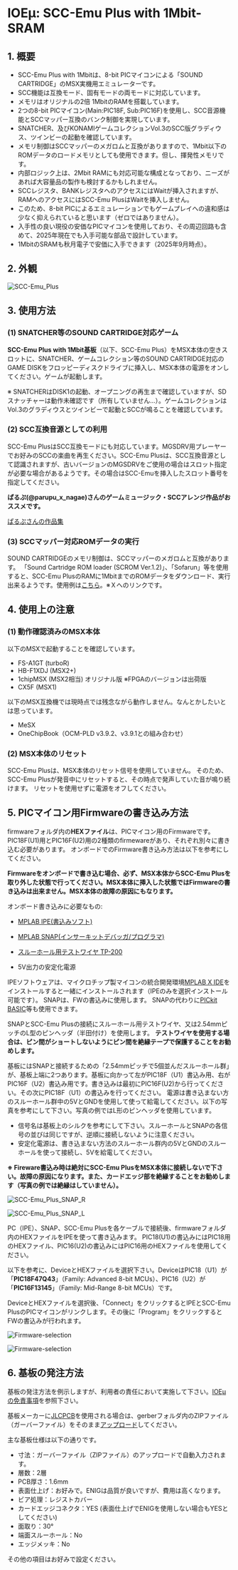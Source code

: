# IOEμ: SCC-Emu Plus with 1Mbit-SRAM 

## 1. 概要

* SCC-Emu Plus with 1Mbitは、8-bit PICマイコンによる「SOUND CARTRIDGE」のMSX実機用エミュレーターです。
* SCC機能は互換モード、固有モードの両モードに対応しています。
* メモリはオリジナルの2倍 1MbitのRAMを搭載しています。
* 2つの8-bit PICマイコン(Main:PIC18F, Sub:PIC16F)を使用し、SCC音源機能とSCCマッパー互換のバンク制御を実現しています。
* SNATCHER、及びKONAMIゲームコレクションVol.3のSCC版グラディウス、ツインビーの起動を確認しています。
* メモリ制御はSCCマッパーのメガロムと互換がありますので、1Mbit以下のROMデータのロードメモリとしても使用できます。但し、揮発性メモリです。
* 内部ロジック上は、2Mbit RAMにも対応可能な構成となっており、ニーズがあれば大容量品の製作も検討するかもしれません。
* SCCレジスタ、BANKレジスタへのアクセスにはWaitが挿入されますが、RAMへのアクセスにはSCC-Emu PlusはWaitを挿入しません。
* このため、8-bit PICによるエミュレーションでもゲームプレイへの違和感は少なく抑えられていると思います（ゼロではありません）。
* 入手性の良い現役の安価なPICマイコンを使用しており、その周辺回路も含めて、2025年現在でも入手可能な部品で設計しています。
* 1MbitのSRAMも秋月電子で安価に入手できます（2025年9月時点）。

## 2. 外観

![SCC-Emu_Plus](image/SCC-Emu_Plus_1.jpg)

## 3. 使用方法

### (1) SNATCHER等のSOUND CARTRIDGE対応ゲーム

**SCC-Emu Plus with 1Mbit基板**（以下、SCC-Emu Plus）をMSX本体の空きスロットに、SNATCHER、ゲームコレクション等のSOUND CARTRIDGE対応のGAME DISKをフロッピーディスクドライブに挿入し、MSX本体の電源をオンしてください。ゲームが起動します。

※ SNATCHERはDISK1の起動、オープニングの再生まで確認していますが、SDスナッチャーは動作未確認です（所有していません...）。ゲームコレクションはVol.3のグラディウスとツインビーで起動とSCCが鳴ることを確認しています。

### (2) SCC互換音源としての利用

SCC-Emu PlusはSCC互換モードにも対応しています。MGSDRV用プレーヤーでお好みのSCCの楽曲を再生ください。SCC-Emu Plusは、SCC互換音源として認識されますが、古いバージョンのMGSDRVをご使用の場合はスロット指定が必要な場合があるようです。その場合はSCC-Emuを挿入したスロット番号を指定してください。

**ぱるぷ(@parupu_x_nagae)さんのゲームミュージック・SCCアレンジ作品がおススメです。**

[ぱるぷさんの作品集](https://parupu.hatenablog.com/archive/category/MSXplay)

### (3) SCCマッパー対応ROMデータの実行

SOUND CARTRIDGEのメモリ制御は、SCCマッパーのメガロムと互換があります。
「Sound Cartridge ROM loader (SCROM Ver.1.2)」、「Sofarun」等を使用すると、SCC-Emu PlusのRAMに1MbitまでのROMデータをダウンロード、実行出来るようです。使用例は[こちら](https://x.com/kickstate7/status/1971856784978755724)。※Ｘへのリンクです。

## 4. 使用上の注意

### (1) 動作確認済みのMSX本体

以下のMSXで起動することを確認しています。

* FS-A1GT (turboR)
* HB-F1XDJ (MSX2+)
* 1chipMSX (MSX2相当) オリジナル版 ※FPGAのバージョンは出荷版
* CX5F (MSX1) 

以下のMSX互換機では現時点では残念ながら動作しません。なんとかしたいとは思っています。

* MeSX
* OneChipBook（OCM-PLD v3.9.2、v3.9.1との組み合わせ）

### (2) MSX本体のリセット

SCC-Emu Plusは、MSX本体のリセット信号を使用していません。
そのため、SCC-Emu Plusが発音中にリセットすると、その時点で発声していた音が鳴り続けます。
リセットを使用せずに電源をオフしてください。

## 5. PICマイコン用Firmwareの書き込み方法

firmwareフォルダ内の**HEXファイル**は、PICマイコン用のFirmwareです。
PIC18F(U1)用とPIC16F(U2)用の2種類のfirmewareがあり、それぞれ別々に書き込む必要があります。
オンボードでのFirmware書き込み方法は以下を参考にしてください。

**Firmwareをオンボードで書き込む場合、必ず、MSX本体からSCC-Emu Plusを取り外した状態で行ってください。MSX本体に挿入した状態ではFirmwareの書き込みは出来ません。MSX本体の故障の原因にもなります。**

オンボード書き込みに必要なもの:

* [MPLAB IPE(書込みソフト)](https://www.microchip.com/en-us/tools-resources/production/mplab-integrated-programming-environment)

* [MPLAB SNAP(インサーキットデバッガ/プログラマ)](https://www.microchip.com/en-us/development-tool/pg164100)

* [スルーホール用テストワイヤ TP-200](https://akizukidenshi.com/catalog/g/g109830/)

* 5V出力の安定化電源

IPEソフトウェアは、マイクロチップ製マイコンの統合開発環境[MPLAB X IDE](https://www.microchip.com/en-us/tools-resources/develop/mplab-x-ide)をインストールすると一緒にインストールされます（IPEのみを選択インストール可能です）。
SNAPは、FWの書込みに使用します。
SNAPの代わりに[PICkit BASIC](https://www.microchip.com/en-us/development-tool/pg164110)等も使用できます。

SNAPとSCC-Emu Plusの接続にスルーホール用テストワイヤ、又は2.54mmピッチのL型のピンヘッダ（半田付け）を使用します。
**テストワイヤを使用する場合は、ピン間がショートしないようにピン間を絶縁テープで保護することをお勧めします。**

基板にはSNAPと接続するための「2.54mmピッチで5個並んだスルーホール群」が、基板上端に2つあります。基板に向かって左がPIC18F（U1）書込み用、右がPIC16F（U2）書込み用です。書き込みは最初にPIC16F(U2)から行ってください。その次にPIC18F（U1）の書込みを行ってください。
電源は書き込まない方のスルーホール群中の5VとGNDを使用して使って給電してください。以下の写真を参考にして下さい。写真の例ではL形のピンヘッダを使用しています。

* 信号名は基板上のシルクを参考にして下さい。スルーホールとSNAPの各信号の並びは同じですが、逆順に接続しないように注意ください。
* 安定化電源は、書き込まない方法のスルーホール群内の5VとGNDのスルーホールを使って接続し、5Vを給電してください。

**※ Fireware書込み時は絶対にSCC-Emu PlusをMSX本体に接続しないで下さい。故障の原因になります。また、カードエッジ部を絶縁することをお勧めします（写真の例では絶縁はしていません）。**

![SCC-Emu_Plus_SNAP_R](image/SCC-Emu_Plus_SNAP_R.jpg)

![SCC-Emu_Plus_SNAP_L](image/SCC-Emu_Plus_SNAP_L.jpg)

PC（IPE）、SNAP、SCC-Emu Plusを各ケーブルで接続後、firmwareフォルダ内のHEXファイルをIPEを使って書き込みます。
PIC18(U1)の書込みにはPIC18用のHEXファイル、PIC16(U2)の書込みにはPIC16用のHEXファイルを使用してください。

以下を参考に、DeviceとHEXファイルを選択下さい。DeviceはPIC18（U1）が「**PIC18F47Q43**」（Family: Advanced 8-bit MCUs）、PIC16（U2）が「**PIC16F13145**」（Family: Mid-Range 8-bit MCUs）です。

DeviceとHEXファイルを選択後、「Connect」をクリックするとIPEとSCC-Emu PlusのPICマイコンがリンクします。その後に「Program」をクリックするとFWの書込みが行われます。

![Firmware-selection](image/SCC-Emu_Plus_FW1.jpg)

![Firmware-selection](image/SCC-Emu_Plus_FW2.jpg)

## 6. 基板の発注方法

基板の発注方法を例示しますが、利用者の責任において実施して下さい。[IOEμの免責事項](../readme.md)を参照下さい。

基板メーカーに[JLCPCB](https://jlcpcb.com/jp)を使用される場合は、gerberフォルダ内のZIPファイル（ガーバーファイル）をそのまま[アップロード](https://cart.jlcpcb.com/jp/quote?orderType=1&stencilLayer=2&stencilWidth=100&stencilLength=100)してください。

主な基板仕様は以下の通りです。

* 寸法：ガーバーファイル（ZIPファイル）のアップロードで自動入力されます。
* 層数：2層
* PCB厚さ：1.6mm
* 表面仕上げ：お好みで。ENIGは品質が良いですが、費用は高くなります。
* ビア処理：レジストカバー
* カードエッジコネクタ：YES (表面仕上げでENIGを使用しない場合もYESとしてください)
* 面取り：30°
* 端面スルーホール：No
* エッジメッキ：No

その他の項目はお好みで設定ください。


